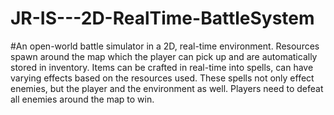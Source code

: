 # JR-IS---2D-RealTime-BattleSystem

#An open-world battle simulator in a 2D, real-time environment. Resources spawn around the map which the player can pick up and are automatically stored in inventory. Items can be crafted in real-time into spells, can have varying effects based on the resources used. These spells not only effect enemies, but the player and the environment as well. Players need to defeat all enemies around the map to win.
